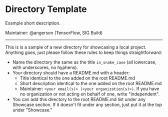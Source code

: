 # Directory Template 

Example short description.

Maintainer: @angerson (TensorFlow, SIG Build)

* * *

This is is a sample of a new directory for showcasing a local project. Anything
goes, just please follow these rules to keep things straightforward:

- Name the directory the same as the title `in_snake_case` (all lowercase, with
  underscores, no hyphens).
- Your directory should have a README.md with a header:
    - Title identical to the one added on the root README.md
    - Short description identical to the one added on the root README.md
    - Maintainer: `<your email(s)> (<your organization(s)>)`. If you have no
      organization or not acting on behalf of one, write "Independent".
- You can add this directory to the root README.md list under any Showcase
  section. If it doesn't fit under any section, just put it at the top under
  "Showcase."
